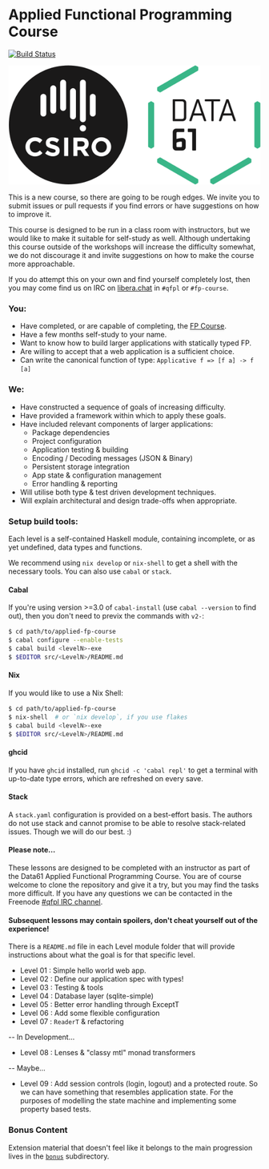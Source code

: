 # Applied Functional Programming Course

[![Build Status](https://travis-ci.org/qfpl/applied-fp-course.svg?branch=master)](https://travis-ci.org/qfpl/applied-fp-course)

![CSIRO's Data61 Logo](https://raw.githubusercontent.com/qfpl/assets/master/data61-transparent-bg.png)

This is a new course, so there are going to be rough edges. We invite you to
submit issues or pull requests if you find errors or have suggestions on how to
improve it.

This course is designed to be run in a class room with instructors, but we
would like to make it suitable for self-study as well. Although undertaking
this course outside of the workshops will increase the difficulty somewhat,
we do not discourage it and invite suggestions on how to make the course more
approachable.

If you do attempt this on your own and find yourself completely lost,
then you may come find us on IRC on [libera.chat](https://web.libera.chat/)
in `#qfpl` or `#fp-course`.

### You:

* Have completed, or are capable of completing, the [FP Course](https://github.com/system-f/fp-course).
* Have a few months self-study to your name.
* Want to know how to build larger applications with statically typed FP.
* Are willing to accept that a web application is a sufficient choice.
* Can write the canonical function of type: `Applicative f => [f a] -> f [a]`

### We:

* Have constructed a sequence of goals of increasing difficulty.
* Have provided a framework within which to apply these goals.
* Have included relevant components of larger applications:
  * Package dependencies
  * Project configuration
  * Application testing & building
  * Encoding / Decoding messages (JSON & Binary)
  * Persistent storage integration
  * App state & configuration management
  * Error handling & reporting
* Will utilise both type & test driven development techniques.
* Will explain architectural and design trade-offs when appropriate.

### Setup build tools:

Each level is a self-contained Haskell module, containing incomplete, or as yet
undefined, data types and functions.

We recommend using `nix develop` or `nix-shell` to get a shell with
the necessary tools. You can also use `cabal` or `stack`.

#### Cabal

If you're using version >=3.0 of `cabal-install` (use `cabal
--version` to find out), then you don't need to previx the commands
with `v2-`:

```bash
$ cd path/to/applied-fp-course
$ cabal configure --enable-tests
$ cabal build <levelN>-exe
$ $EDITOR src/<LevelN>/README.md
```

#### Nix

If you would like to use a Nix Shell:

```bash
$ cd path/to/applied-fp-course
$ nix-shell  # or `nix develop`, if you use flakes
$ cabal build <levelN>-exe
$ $EDITOR src/<LevelN>/README.md
```

#### ghcid

If you have `ghcid` installed, run `ghcid -c 'cabal repl'` to get a
terminal with up-to-date type errors, which are refreshed on every
save.

#### Stack

A `stack.yaml` configuration is provided on a best-effort basis. The
authors do not use stack and cannot promise to be able to resolve
stack-related issues. Though we will do our best. :)

#### Please note...

These lessons are designed to be completed with an instructor as part of the
Data61 Applied Functional Programming Course. You are of course welcome to
clone the repository and give it a try, but you may find the tasks more
difficult. If you have any questions we can be contacted in the
Freenode [#qfpl IRC channel](https://libera.chat).

#### Subsequent lessons may contain spoilers, don't cheat yourself out of the experience!

There is a `README.md` file in each Level module folder that will provide
instructions about what the goal is for that specific level.

* Level 01 : Simple hello world web app.
* Level 02 : Define our application spec with types!
* Level 03 : Testing & tools
* Level 04 : Database layer (sqlite-simple)
* Level 05 : Better error handling through ExceptT
* Level 06 : Add some flexible configuration
* Level 07 : `ReaderT` & refactoring

-- In Development...
* Level 08 : Lenses & "classy mtl" monad transformers

-- Maybe...
* Level 09 : Add session controls (login, logout) and a protected route. So we
  can have something that resembles application state. For the purposes of
  modelling the state machine and implementing some property based tests.

### Bonus Content

Extension material that doesn't feel like it belongs to the main progression
lives in the [`bonus`](https://github.com/qfpl/applied-fp-course/tree/master/bonus)
subdirectory.
